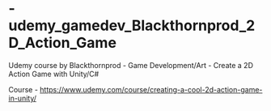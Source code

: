 # -udemy_gamedev_Blackthornprod_2D_Action_Game

Udemy course by Blackthornprod - Game Development/Art - Create a 2D Action Game with Unity/C#

Course - https://www.udemy.com/course/creating-a-cool-2d-action-game-in-unity/
